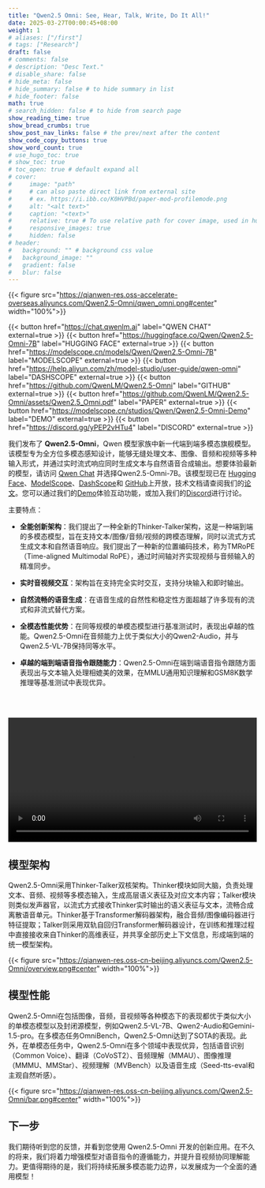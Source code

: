 ```yaml
---
title: "Qwen2.5 Omni: See, Hear, Talk, Write, Do It All!"
date: 2025-03-27T00:00:45+08:00
weight: 1
# aliases: ["/first"]
# tags: ["Research"]
draft: false
# comments: false
# description: "Desc Text."
# disable_share: false
# hide_meta: false
# hide_summary: false # to hide summary in list
# hide_footer: false
math: true
# search_hidden: false # to hide from search page
show_reading_time: true
show_bread_crumbs: true
show_post_nav_links: false # the prev/next after the content
show_code_copy_buttons: true
show_word_count: true
# use_hugo_toc: true
# show_toc: true
# toc_open: true # default expand all
# cover:
#     image: "path"
#     # can also paste direct link from external site
#     # ex. https://i.ibb.co/K0HVPBd/paper-mod-profilemode.png
#     alt: "<alt text>"
#     caption: "<text>"
#     relative: true # To use relative path for cover image, used in hugo Page-bundles
#     responsive_images: true
#     hidden: false
# header:
#   background: "" # background css value
#   background_image: ""
#   gradient: false
#   blur: false
---
```

{{< figure src="https://qianwen-res.oss-accelerate-overseas.aliyuncs.com/Qwen2.5-Omni/qwen_omni.png#center" width="100%">}} <!-- 5737 × 3094 -->

{{< button href="https://chat.qwenlm.ai" label="QWEN CHAT" external=true >}}
{{< button href="https://huggingface.co/Qwen/Qwen2.5-Omni-7B" label="HUGGING FACE" external=true >}}
{{< button href="https://modelscope.cn/models/Qwen/Qwen2.5-Omni-7B" label="MODELSCOPE" external=true >}}
{{< button href="https://help.aliyun.com/zh/model-studio/user-guide/qwen-omni" label="DASHSCOPE" external=true >}}
{{< button href="https://github.com/QwenLM/Qwen2.5-Omni" label="GITHUB" external=true >}}
{{< button href="https://github.com/QwenLM/Qwen2.5-Omni/assets/Qwen2.5_Omni.pdf" label="PAPER" external=true >}}
{{< button href="https://modelscope.cn/studios/Qwen/Qwen2.5-Omni-Demo" label="DEMO" external=true >}}
{{< button href="https://discord.gg/yPEP2vHTu4" label="DISCORD" external=true >}}


我们发布了 **Qwen2.5-Omni**，Qwen 模型家族中新一代端到端多模态旗舰模型。该模型专为全方位多模态感知设计，能够无缝处理文本、图像、音频和视频等多种输入形式，并通过实时流式响应同时生成文本与自然语音合成输出。想要体验最新的模型，请访问 [Qwen Chat](https://chat.qwenlm.ai) 并选择Qwen2.5-Omni-7B。该模型现已在 [Hugging Face](https://huggingface.co/Qwen/Qwen2.5-Omni-7B)、[ModelScope](https://modelscope.cn/models/Qwen/Qwen2.5-Omni-7B)、[DashScope](https://help.aliyun.com/zh/model-studio/user-guide/qwen-omni)和 [GitHub](https://github.com/QwenLM/Qwen2.5-Omni)上开放，技术文档请查阅我们的[论文](https://github.com/QwenLM/Qwen2.5-Omni/assets/Qwen2.5_Omni.pdf)。您可以通过我们的[Demo](https://modelscope.cn/studios/Qwen/Qwen2.5-Omni-Demo)体验互动功能，或加入我们的[Discord](https://discord.gg/yPEP2vHTu4)进行讨论。

主要特点：

* **全能创新架构**：我们提出了一种全新的Thinker-Talker架构，这是一种端到端的多模态模型，旨在支持文本/图像/音频/视频的跨模态理解，同时以流式方式生成文本和自然语音响应。我们提出了一种新的位置编码技术，称为TMRoPE（Time-aligned Multimodal RoPE），通过时间轴对齐实现视频与音频输入的精准同步。

* **实时音视频交互**：架构旨在支持完全实时交互，支持分块输入和即时输出。

* **自然流畅的语音生成**：在语音生成的自然性和稳定性方面超越了许多现有的流式和非流式替代方案。

* **全模态性能优势**：在同等规模的单模态模型进行基准测试时，表现出卓越的性能。Qwen2.5-Omni在音频能力上优于类似大小的Qwen2-Audio，并与Qwen2.5-VL-7B保持同等水平。

* **卓越的端到端语音指令跟随能力**：Qwen2.5-Omni在端到端语音指令跟随方面表现出与文本输入处理相媲美的效果，在MMLU通用知识理解和GSM8K数学推理等基准测试中表现优异。

<br><br>

<video width="100%" controls>
  <source src="https://qianwen-res.oss-accelerate-overseas.aliyuncs.com/Qwen2.5-Omni/demo_cn.mp4" type="video/mp4">
  Your browser does not support the video tag.
</video>

## 模型架构

Qwen2.5-Omni采用Thinker-Talker双核架构。Thinker模块如同大脑，负责处理文本、音频、视频等多模态输入，生成高层语义表征及对应文本内容；Talker模块则类似发声器官，以流式方式接收Thinker实时输出的语义表征与文本，流畅合成离散语音单元。Thinker基于Transformer解码器架构，融合音频/图像编码器进行特征提取；Talker则采用双轨自回归Transformer解码器设计，在训练和推理过程中直接接收来自Thinker的高维表征，并共享全部历史上下文信息，形成端到端的统一模型架构。

{{< figure src="https://qianwen-res.oss-cn-beijing.aliyuncs.com/Qwen2.5-Omni/overview.png#center" width="100%">}} <!-- 2742 × 2499 -->

## 模型性能

Qwen2.5-Omni在包括图像，音频，音视频等各种模态下的表现都优于类似大小的单模态模型以及封闭源模型，例如Qwen2.5-VL-7B、Qwen2-Audio和Gemini-1.5-pro。在多模态任务OmniBench，Qwen2.5-Omni达到了SOTA的表现。此外，在单模态任务中，Qwen2.5-Omni在多个领域中表现优异，包括语音识别（Common Voice）、翻译（CoVoST2）、音频理解（MMAU）、图像推理（MMMU、MMStar）、视频理解（MVBench）以及语音生成（Seed-tts-eval和主观自然听感）。

{{< figure src="https://qianwen-res.oss-cn-beijing.aliyuncs.com/Qwen2.5-Omni/bar.png#center" width="100%">}} 

## 下一步

我们期待听到您的反馈，并看到您使用 Qwen2.5-Omni 开发的创新应用。在不久的将来，我们将着力增强模型对语音指令的遵循能力，并提升音视频协同理解能力。更值得期待的是，我们将持续拓展多模态能力边界，以发展成为一个全面的通用模型！
